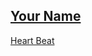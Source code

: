 ## [Your Name](https://AndersonHJB.github.io/yourname/index.html)

[Heart Beat](https://rawgit.com/AndersonHJB/yourname/master/heartbeat.html)

